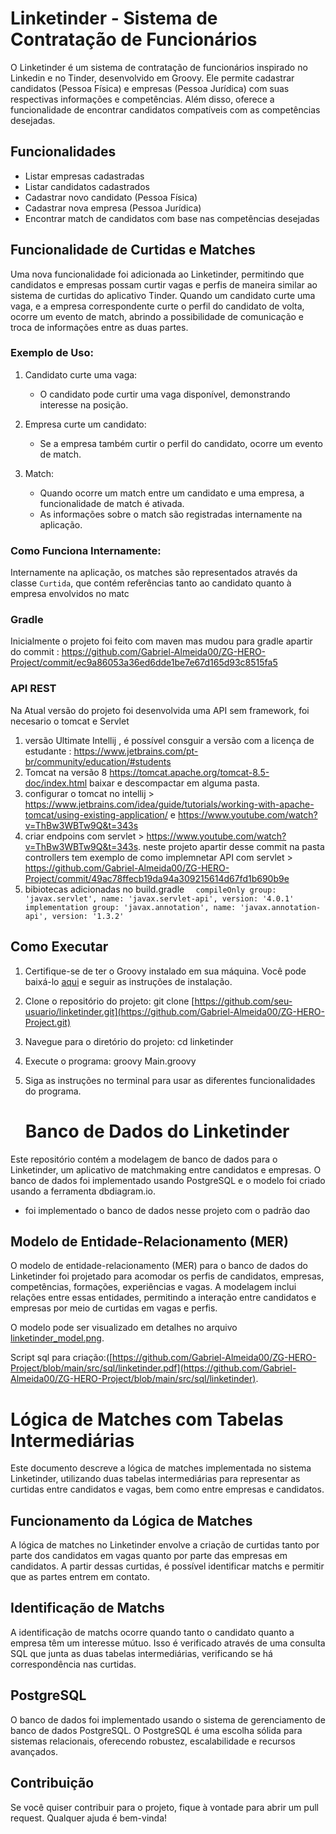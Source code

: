 # Linketinder - Sistema de Contratação de Funcionários

O Linketinder é um sistema de contratação de funcionários inspirado no Linkedin e no Tinder, desenvolvido em Groovy. Ele permite cadastrar candidatos (Pessoa Física) e empresas (Pessoa Jurídica) com suas respectivas informações e competências. Além disso, oferece a funcionalidade de encontrar candidatos compatíveis com as competências desejadas.

## Funcionalidades

- Listar empresas cadastradas
- Listar candidatos cadastrados
- Cadastrar novo candidato (Pessoa Física)
- Cadastrar nova empresa (Pessoa Jurídica)
- Encontrar match de candidatos com base nas competências desejadas


## Funcionalidade de Curtidas e Matches

Uma nova funcionalidade foi adicionada ao Linketinder, permitindo que candidatos e empresas possam curtir vagas e perfis de maneira similar ao sistema de curtidas do aplicativo Tinder. Quando um candidato curte uma vaga, e a empresa correspondente curte o perfil do candidato de volta, ocorre um evento de match, abrindo a possibilidade de comunicação e troca de informações entre as duas partes.

### Exemplo de Uso:

1. Candidato curte uma vaga:
   - O candidato pode curtir uma vaga disponível, demonstrando interesse na posição.

2. Empresa curte um candidato:
   - Se a empresa também curtir o perfil do candidato, ocorre um evento de match.

3. Match:
   - Quando ocorre um match entre um candidato e uma empresa, a funcionalidade de match é ativada.
   - As informações sobre o match são registradas internamente na aplicação.

### Como Funciona Internamente:

Internamente na aplicação, os matches são representados através da classe `Curtida`, que contém referências tanto ao candidato quanto à empresa envolvidos no matc

### Gradle
Inicialmente o projeto foi feito com maven mas mudou para gradle apartir do commit : https://github.com/Gabriel-Almeida00/ZG-HERO-Project/commit/ec9a86053a36ed6dde1be7e67d165d93c8515fa5

### API REST
Na Atual versão do projeto foi desenvolvida uma API sem framework, foi necesario o tomcat e Servlet
1. versão Ultimate Intellij , é possível consguir a versão com a licença de estudante : https://www.jetbrains.com/pt-br/community/education/#students
2. Tomcat na versão 8  https://tomcat.apache.org/tomcat-8.5-doc/index.html baixar e descompactar em alguma pasta.
3. configurar o tomcat no intellij > https://www.jetbrains.com/idea/guide/tutorials/working-with-apache-tomcat/using-existing-application/ e https://www.youtube.com/watch?v=ThBw3WBTw9Q&t=343s
4. criar endpoins com servlet > https://www.youtube.com/watch?v=ThBw3WBTw9Q&t=343s. neste projeto apartir desse commit na pasta controllers tem exemplo de como implemnetar API com servlet > https://github.com/Gabriel-Almeida00/ZG-HERO-Project/commit/49ac78ffecb19da94a309215614d67fd1b690b9e
5. bibiotecas adicionadas no build.gradle ``   compileOnly group: 'javax.servlet', name: 'javax.servlet-api', version: '4.0.1'
   implementation group: 'javax.annotation', name: 'javax.annotation-api', version: '1.3.2' ``
## Como Executar

1. Certifique-se de ter o Groovy instalado em sua máquina. Você pode baixá-lo [aqui](https://groovy.apache.org/download.html) e seguir as instruções de instalação.

2. Clone o repositório do projeto:
git clone [https://github.com/seu-usuario/linketinder.git](https://github.com/Gabriel-Almeida00/ZG-HERO-Project.git)

3. Navegue para o diretório do projeto:
cd linketinder

4. Execute o programa:
groovy Main.groovy


5. Siga as instruções no terminal para usar as diferentes funcionalidades do programa.

   # Banco de Dados do Linketinder

Este repositório contém a modelagem de banco de dados para o Linketinder, um aplicativo de matchmaking entre candidatos e empresas. O banco de dados foi implementado usando PostgreSQL e o modelo foi criado usando a ferramenta dbdiagram.io.
- foi implementado o banco de dados nesse projeto com o padrão dao

## Modelo de Entidade-Relacionamento (MER)

O modelo de entidade-relacionamento (MER) para o banco de dados do Linketinder foi projetado para acomodar os perfis de candidatos, empresas, competências, formações, experiências e vagas. A modelagem inclui relações entre essas entidades, permitindo a interação entre candidatos e empresas por meio de curtidas em vagas e perfis.

O modelo pode ser visualizado em detalhes no arquivo [linketinder_model.png](https://github.com/Gabriel-Almeida00/ZG-HERO-Project/blob/main/src/sql/linketinder.pdf).

Script sql para criação:([https://github.com/Gabriel-Almeida00/ZG-HERO-Project/blob/main/src/sql/linketinder.pdf](https://github.com/Gabriel-Almeida00/ZG-HERO-Project/blob/main/src/sql/linketinder).

# Lógica de Matches com Tabelas Intermediárias

Este documento descreve a lógica de matches implementada no sistema Linketinder, utilizando duas tabelas intermediárias para representar as curtidas entre candidatos e vagas, bem como entre empresas e candidatos.

## Funcionamento da Lógica de Matches

A lógica de matches no Linketinder envolve a criação de curtidas tanto por parte dos candidatos em vagas quanto por parte das empresas em candidatos. A partir dessas curtidas, é possível identificar matchs e permitir que as partes entrem em contato.


## Identificação de Matchs

A identificação de matchs ocorre quando tanto o candidato quanto a empresa têm um interesse mútuo. Isso é verificado através de uma consulta SQL que junta as duas tabelas intermediárias, verificando se há correspondência nas curtidas.



## PostgreSQL

O banco de dados foi implementado usando o sistema de gerenciamento de banco de dados PostgreSQL. O PostgreSQL é uma escolha sólida para sistemas relacionais, oferecendo robustez, escalabilidade e recursos avançados.


## Contribuição

Se você quiser contribuir para o projeto, fique à vontade para abrir um pull request. Qualquer ajuda é bem-vinda!

